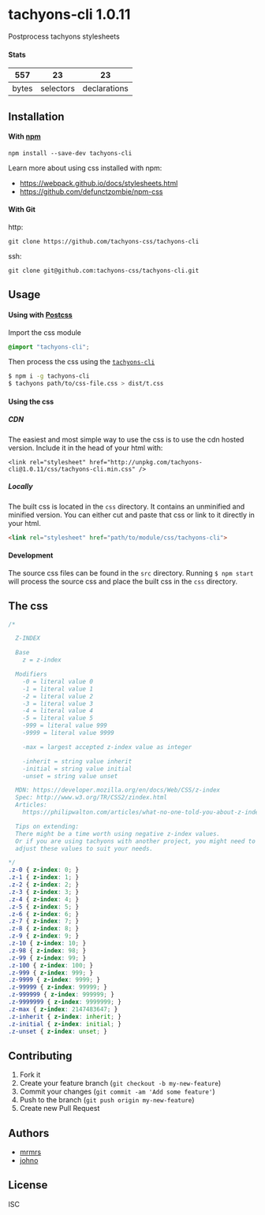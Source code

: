 # tachyons-cli 1.0.11

Postprocess tachyons stylesheets

#### Stats

557 | 23 | 23
---|---|---
bytes | selectors | declarations

## Installation

#### With [npm](https://npmjs.com)

```
npm install --save-dev tachyons-cli
```

Learn more about using css installed with npm:
* https://webpack.github.io/docs/stylesheets.html
* https://github.com/defunctzombie/npm-css

#### With Git

http:
```
git clone https://github.com/tachyons-css/tachyons-cli
```

ssh:
```
git clone git@github.com:tachyons-css/tachyons-cli.git
```

## Usage

#### Using with [Postcss](https://github.com/postcss/postcss)

Import the css module

```css
@import "tachyons-cli";
```

Then process the css using the [`tachyons-cli`](https://github.com/tachyons-css/tachyons-cli)

```sh
$ npm i -g tachyons-cli
$ tachyons path/to/css-file.css > dist/t.css
```

#### Using the css

##### CDN
The easiest and most simple way to use the css is to use the cdn hosted version. Include it in the head of your html with:

```
<link rel="stylesheet" href="http://unpkg.com/tachyons-cli@1.0.11/css/tachyons-cli.min.css" />
```

##### Locally
The built css is located in the `css` directory. It contains an unminified and minified version.
You can either cut and paste that css or link to it directly in your html.

```html
<link rel="stylesheet" href="path/to/module/css/tachyons-cli">
```

#### Development

The source css files can be found in the `src` directory.
Running `$ npm start` will process the source css and place the built css in the `css` directory.

## The css

```css
/*

  Z-INDEX

  Base
    z = z-index

  Modifiers
    -0 = literal value 0
    -1 = literal value 1
    -2 = literal value 2
    -3 = literal value 3
    -4 = literal value 4
    -5 = literal value 5
    -999 = literal value 999
    -9999 = literal value 9999

    -max = largest accepted z-index value as integer

    -inherit = string value inherit
    -initial = string value initial
    -unset = string value unset

  MDN: https://developer.mozilla.org/en/docs/Web/CSS/z-index
  Spec: http://www.w3.org/TR/CSS2/zindex.html
  Articles:
    https://philipwalton.com/articles/what-no-one-told-you-about-z-index/

  Tips on extending:
  There might be a time worth using negative z-index values.
  Or if you are using tachyons with another project, you might need to
  adjust these values to suit your needs.

*/
.z-0 { z-index: 0; }
.z-1 { z-index: 1; }
.z-2 { z-index: 2; }
.z-3 { z-index: 3; }
.z-4 { z-index: 4; }
.z-5 { z-index: 5; }
.z-6 { z-index: 6; }
.z-7 { z-index: 7; }
.z-8 { z-index: 8; }
.z-9 { z-index: 9; }
.z-10 { z-index: 10; }
.z-98 { z-index: 98; }
.z-99 { z-index: 99; }
.z-100 { z-index: 100; }
.z-999 { z-index: 999; }
.z-9999 { z-index: 9999; }
.z-99999 { z-index: 99999; }
.z-999999 { z-index: 999999; }
.z-9999999 { z-index: 9999999; }
.z-max { z-index: 2147483647; }
.z-inherit { z-index: inherit; }
.z-initial { z-index: initial; }
.z-unset { z-index: unset; }
```

## Contributing

1. Fork it
2. Create your feature branch (`git checkout -b my-new-feature`)
3. Commit your changes (`git commit -am 'Add some feature'`)
4. Push to the branch (`git push origin my-new-feature`)
5. Create new Pull Request

## Authors

* [mrmrs](http://mrmrs.io)
* [johno](http://johnotander.com)

## License

ISC

